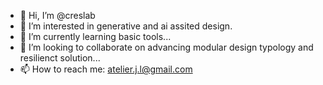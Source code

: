 - 👋 Hi, I’m @creslab
- 👀 I’m interested in generative and ai assited design.
- 🌱 I’m currently learning basic tools...
- 💞️ I’m looking to collaborate on advancing modular design typology and resilienct solution...
- 📫 How to reach me: atelier.j.l@gmail.com

<!---
creslab/creslab is a ✨ special ✨ repository because its `README.md` (this file) appears on your GitHub profile.
You can click the Preview link to take a look at your changes.
--->
